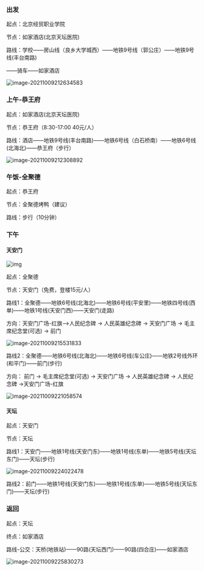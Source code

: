 ### 出发

起点：北京经贸职业学院

节点：如家酒店(北京天坛医院)

路线：学校——房山线（良乡大学城西）——地铁9号线（郭公庄）——地铁9号线(丰台南路)

——骑车——如家酒店

![image-20211009212634583](https://user-images.githubusercontent.com/64254753/136663720-912eeaad-cb2b-404f-ae5a-f265044c98f0.png)

### 上午-恭王府

起点：如家酒店(北京天坛医院)

节点：恭王府（8:30-17:00 40元/人）

路线：酒店——地铁9号线(丰台南路)——地铁6号线（白石桥南）——地铁6号线(北海北)——恭王府（步行）

![image-20211009212308892](https://user-images.githubusercontent.com/64254753/136663749-6eabd7b6-f8cb-44e7-8b82-1e37673eb2b6.png)

### 午饭-全聚德

起点：恭王府

节点：全聚德烤鸭（建议）

路线：步行（10分钟）

### 下午

#### 天安门

![img](https://p1-q.mafengwo.net/s11/M00/9A/80/wKgBEFslIuiAZfftAAQi1PeEEaU19.jpeg?imageView2%2F2%2Fw%2F700%2Fh%2F600%2Fq%2F90%7CimageMogr2%2Fstrip%2Fquality%2F90)

起点：全聚德

节点：天安门（免费，登楼15元/人）

路线1：全聚德——地铁6号线(北海北)——地铁6号线(平安里)——地铁四号线(西单)——地铁1号线(天安门西)——天安门(走路)

方向：天安门广场-红旗—>人民纪念碑 -> 人民英雄纪念碑 -> 天安门广场 -> 毛主席纪念堂(可选) -> 前门

![image-20211009215531833](https://user-images.githubusercontent.com/64254753/136663765-20076550-277d-4ad5-8b91-766a4c1695cc.png)

路线2：全聚德——地铁6号线(北海北)——地铁6号线(车公庄)——地铁2号线外环(和平门)——前门(步行)

方向： 前门 -> 毛主席纪念堂(可选) -> 天安门广场 -> 人民英雄纪念碑 -> 人民纪念碑 ->天安门广场-红旗

![image-20211009221058574](https://user-images.githubusercontent.com/64254753/136663782-7b69fcac-2aa5-4ee0-a34b-4ceca0fe2831.png)

#### 天坛

起点：天安门

节点：天坛

路线1：天安门——地铁1号线(天安门东)——地铁1号线(东单)——地铁5号线(天坛东门)——天坛(步行)

![image-20211009224022478](https://user-images.githubusercontent.com/64254753/136663787-dc32c446-f023-4ab2-836a-ac9ceffcad9d.png)

路线2：前门——地铁1号线(天安门东)——地铁1号线(东单)——地铁5号线(天坛东门)——天坛(步行)

### 返回

起点：天坛

终点：如家酒店

路线-公交：天桥(地铁站)——90路(天坛西门)——90路(四合庄)——如家酒店

![image-20211009225830273](https://user-images.githubusercontent.com/64254753/136663796-57f7d7e0-48a2-4944-bd72-3afbadcfb7a6.png)
